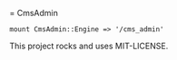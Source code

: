 = CmsAdmin

```
mount CmsAdmin::Engine => '/cms_admin'
```


This project rocks and uses MIT-LICENSE.